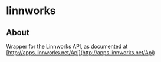 # linnworks

## About

Wrapper for the Linnworks API, as documented at [http://apps.linnworks.net/Api](http://apps.linnworks.net/Api)
